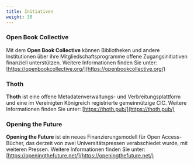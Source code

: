 ```yaml
---
title: Initiativen
weight: 30
---
```


### Open Book Collective

Mit dem **Open Book Collective** können Bibliotheken und andere Institutionen über ihre Mitgliedschaftsprogramme offene Zugangsinitiativen finanziell unterstützen. Weitere Informationen finden Sie unter: [https://openbookcollective.org/](https://openbookcollective.org/)

### Thoth

**Thoth** ist eine offene Metadatenverwaltungs- und Verbreitungsplattform und eine im Vereinigten Königreich registrierte gemeinnützige CIC. Weitere Informationen finden Sie unter: [https://thoth.pub/](https://thoth.pub/)

### Opening the Future

**Opening the Future** ist ein neues Finanzierungsmodell für Open Access-Bücher, das derzeit von zwei Universitätspressen verabschiedet wurde, mit weiteren Pressen. Weitere Informationen finden Sie unter: [https://openingthefuture.net/](https://openingthefuture.net/)
